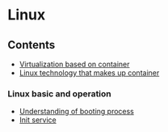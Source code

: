# Linux

## Contents

- [Virtualization based on container](https://github.com/solarsdev/TIL/blob/master/Linux/virtualization_based_on_container.md)
- [Linux technology that makes up container](https://github.com/solarsdev/TIL/blob/master/Linux/linux_tech_for_container.md)

### Linux basic and operation

- [Understanding of booting process](https://github.com/solarsdev/TIL/blob/master/Linux/booting_process.md)
- [Init service](https://github.com/solarsdev/TIL/blob/master/Linux/init_service.md)
